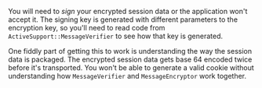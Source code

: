You will need to *sign* your encrypted session data or the application won't
accept it. The signing key is generated with different parameters to the
encryption key, so you'll need to read code from
`ActiveSupport::MessageVerifier` to see how that key is generated.

One fiddly part of getting this to work is understanding the way the session
data is packaged. The encrypted session data gets base 64 encoded twice before
it's transported. You won't be able to generate a valid cookie without
understanding how `MessageVerifier` and `MessageEncryptor` work together.
